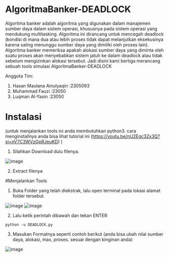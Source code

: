 # AlgoritmaBanker-DEADLOCK

Algoritma banker adalah algoritma yang digunakan dalam manajemen sumber daya dalam sistem operasi, khususnya pada sistem operasi yang mendukung multitasking. Algoritma ini dirancang untuk mencegah deadlock (kondisi di mana dua atau lebih proses tidak dapat melanjutkan eksekusinya karena saling menunggu sumber daya yang dimiliki oleh proses lain). Algoritma banker memeriksa apakah alokasi sumber daya yang diminta oleh suatu proses akan menyebabkan sistem jatuh ke dalam deadlock atau tidak sebelum mengizinkan alokasi tersebut. Jadi disini kami bertiga merancang sebuah tools simulasi AlgoritmaBanker-DEADLOCK

Anggota Tim:
1. Hasan Maulana Ainulyaqin :2305093
2. Muhammad Fauzi           :23050
3. Luqman Al-Yasin          :23050

# Instalasi

(untuk menjalankan tools ini anda membutuhkan python3. 
cara menginstallnya anda bisa lihat tutorial ini 
(https://youtu.be/nU2Egc3Zx3Q?si=nV7C3WVzGpRJeuKD) )

1. Silahkan Download dulu filenya.

![image](https://github.com/TUGAS-SO/AlgoritmaBanker-DEADLOCK/blob/main/asset/aaaaaaaaaaaaa.jpg)


2. Extract filenya


#Menjalankan Tools

1. Buka Folder yang telah diekstrak, lalu open terminal pada lokasi alamat folder tersebut.

![image](https://github.com/TUGAS-SO/AlgoritmaBanker-DEADLOCK/blob/main/asset/showoption.png)
![image](https://github.com/TUGAS-SO/AlgoritmaBanker-DEADLOCK/blob/main/asset/open_terminal.png)

2. Lalu ketik perintah dibawah dan tekan ENTER

```
python -u DEADLOCK.py
```
3. Masukan Formatnya seperti contoh berikut (anda bisa ubah nilai sumber daya, alokasi, max, proses. sesuai dengan kinginan anda)

![image](https://github.com/TUGAS-SO/AlgoritmaBanker-DEADLOCK/blob/main/asset/example.png)

